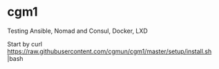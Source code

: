 # cgm1
Testing Ansible, Nomad and Consul, Docker, LXD

Start by
curl https://raw.githubusercontent.com/cgmun/cgm1/master/setup/install.sh |bash


